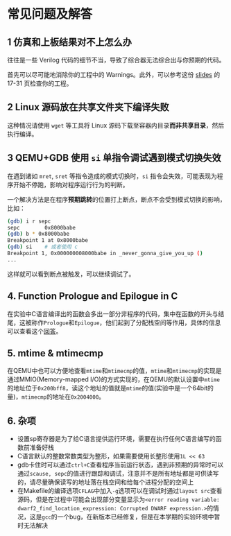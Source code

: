 # 常见问题及解答

## 1 仿真和上板结果对不上怎么办

往往是一些 Verilog 代码的细节不当，导致了综合器无法综合出与你预期的代码。

首先可以尽可能地消除你的工程中的 Warnings。此外，可以参考这份 [slides](http://www.ee.ncu.edu.tw/~jfli/vlsidi/lecture/Verilog-2012.pdf) 的 17-31 页检查你的工程。

## 2 Linux 源码放在共享文件夹下编译失败

这种情况请使用 `wget` 等工具将 Linux 源码下载至容器内目录**而非共享目录**，然后执行编译。

## 3 QEMU+GDB 使用 `si` 单指令调试遇到模式切换失效

在遇到诸如 `mret`, `sret` 等指令造成的模式切换时，`si` 指令会失效，可能表现为程序开始不停跑，影响对程序运行行为的判断。

一个解决方法是在程序**预期跳转**的位置打上断点，断点不会受到模式切换的影响，比如：

```bash
(gdb) i r sepc    
sepc        0x8000babe
(gdb) b * 0x8000babe
Breakpoint 1 at 0x8000babe
(gdb) si    # 或者使用 c
Breakpoint 1, 0x000000008000babe in _never_gonna_give_you_up ()
...
```

这样就可以看到断点被触发，可以继续调试了。

## 4. Function Prologue and Epilogue in C

在实验中C语言编译出的函数会多出一部分非程序的代码，集中在函数的开头与结尾，这被称作`Prologue`和`Epilogue`，他们起到了分配栈空间等作用，具体的信息可以查看这个[回答](https://stackoverflow.com/questions/14765406/function-prologue-and-epilogue-in-c)。

## 5. mtime & mtimecmp

在QEMU中也可以方便地查看`mtime`和`mtimecmp`的值，`mtime`和`mtimecmp`的实现是通过MMIO(Memory-mapped I/O)的方式实现的，在QEMU的默认设置中`mtime`的地址位于`0x200bff8`，读这个地址的值就是`mtime`的值(实验中是一个64bit的量)，`mtimecmp`的地址在`0x2004000`。

## 6. 杂项

* 设置sp寄存器是为了给C语言提供运行环境，需要在执行任何C语言编写的函数前准备好栈
* C语言默认的整数常数类型为整形，如果需要使用长整形使用`1L << 63`
* gdb卡住时可以通过`ctrl+C`查看程序当前运行状态，遇到非预期的异常时可以通过`scause, sepc`的值进行跟踪和调试，注意并不是所有地址都是可供读写的，请尽量确保读写的地址落在栈空间和给每个进程分配的空间上
* 在Makefile的编译选项`CFLAG`中加入`-g`选项可以在调试时通过`layout src`查看源码，但是在过程中可能会出现部分变量显示为`<error reading variable: dwarf2_find_location_expression: Corrupted DWARF expression.>`的情况，这是`gcc`的一个bug，在新版本已经修复，但是在本学期的实验环境中暂时无法解决